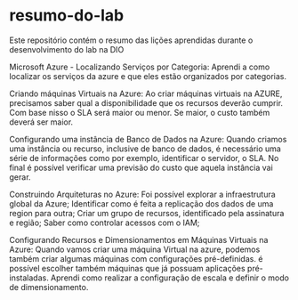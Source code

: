 # resumo-do-lab
Este repositório contém o resumo das lições aprendidas durante o desenvolvimento do lab na DIO

Microsoft Azure - Localizando Serviços por Categoria:
Aprendi a como localizar os serviços da azure e que eles estão organizados por categorias.

Criando máquinas Virtuais na Azure:
Ao criar máquinas virtuais na AZURE, precisamos saber qual a disponibilidade que os recursos deverão cumprir. Com base nisso o SLA será maior ou menor. Se maior, o custo também deverá ser maior.


Configurando uma instância de Banco de Dados na Azure:
Quando criamos uma instância ou recurso, inclusive de banco de dados, é necessário uma série de informações como por exemplo, identificar o servidor, o SLA. No final é possível verificar uma previsão do custo que aquela instância vai gerar.

Construindo Arquiteturas no Azure:
Foi possível explorar a infraestrutura global da Azure;
Identificar como é feita a replicação dos dados de uma region para outra;
Criar um grupo de recursos, identificado pela assinatura e região;
Saber como controlar acessos com o IAM;

Configurando Recursos e Dimensionamentos em Máquinas Virtuais na Azure:
Quando vamos criar uma máquina Virtual na azure, podemos também criar algumas máquinas com configurações pré-definidas.
é possível escolher também máquinas que já possuam aplicações pré-instaladas. 
Aprendi como realizar a configuração de escala e definir o modo de dimensionamento.
